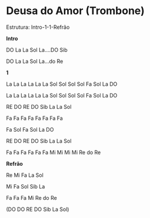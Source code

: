# **Deusa do Amor (Trombone)**

Estrutura: Intro-1-1-Refrão

**Intro**

<span class="mark">DO La La Sol La....DO Sib</span>

<span class="mark">DO La La Sol La...do Re</span>

**1**

<span class="mark">La La La La La La Sol Sol Sol Sol Fa Sol La DO</span>

<span class="mark">La La La La La La Sol Sol Sol Sol Fa Sol La DO</span>

<span class="mark">RE DO RE DO Sib La La Sol</span>

<span class="mark">Fa Fa Fa Fa Fa Fa Fa Fa</span>

<span class="mark">Fa Sol Fa Sol La DO</span>

RE DO RE DO Sib La La Sol

Fa Fa Fa Fa Fa Fa Mi Mi Mi Mi Re do Re

**Refrão**

<span class="mark">Re Mi Fa La Sol</span>

<span class="mark">Mi Fa Sol Sib La</span>

<span class="mark">Fa Fa Fa Mi Re do Re</span>

<span class="mark">(DO DO RE DO Sib La Sol)</span>